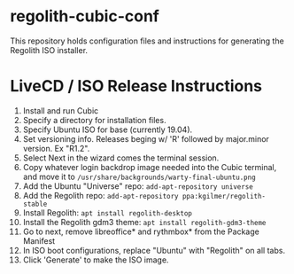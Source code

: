 # regolith-cubic-conf

This repository holds configuration files and instructions for generating the Regolith ISO installer.

# LiveCD / ISO Release Instructions

1. Install and run Cubic
2. Specify a directory for installation files.
3. Specify Ubuntu ISO for base (currently 19.04).
4. Set versioning info.  Releases beging w/ 'R' followed by major.minor version.  Ex "R1.2".
5. Select Next in the wizard comes the terminal session.
6. Copy whatever login backdrop image needed into the Cubic terminal, and move it to `/usr/share/backgrounds/warty-final-ubuntu.png`
7. Add the Ubuntu "Universe" repo: `add-apt-repository universe`
8. Add the Regolith repo: `add-apt-repository ppa:kgilmer/regolith-stable`
9. Install Regolith: `apt install regolith-desktop`
10. Install the Regolith gdm3 theme: `apt install regolith-gdm3-theme`
11. Go to next, remove libreoffice* and rythmbox* from the Package Manifest
12. In ISO boot configurations, replace "Ubuntu" with "Regolith" on all tabs.
13. Click 'Generate' to make the ISO image.

